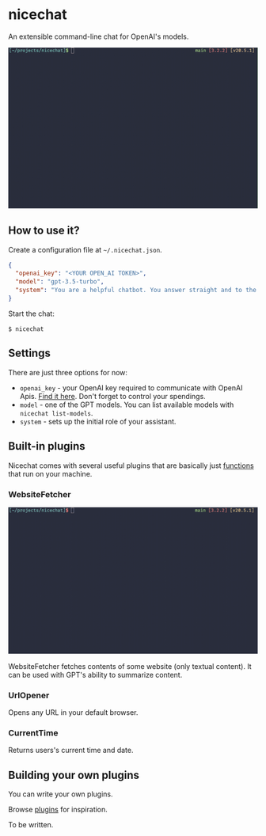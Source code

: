 # nicechat

An extensible command-line chat for OpenAI's models.

![Demo GIF](./media/intro.gif)

## How to use it?

Create a configuration file at `~/.nicechat.json`.

```json
{
  "openai_key": "<YOUR OPEN_AI TOKEN>",
  "model": "gpt-3.5-turbo",
  "system": "You are a helpful chatbot. You answer straight and to the point. With no bullshit."
}
```

Start the chat:

```
$ nicechat
```

## Settings

There are just three options for now:

- `openai_key` - your OpenAI key required to communicate with OpenAI Apis. [Find it here](https://platform.openai.com/account/api-keys). Don't forget to control your spendings.
- `model` - one of the GPT models. You can list available models with `nicechat list-models`.
- `system` - sets up the initial role of your assistant.

## Built-in plugins

Nicechat comes with several useful plugins that are basically just [functions](https://platform.openai.com/docs/guides/gpt/function-calling) that run on your machine.

### WebsiteFetcher

![WebsiteFetcher](./media/fetch_website.gif)

WebsiteFetcher fetches contents of some website (only textual content). It can be used with GPT's ability to summarize content.

### UrlOpener

Opens any URL in your default browser.

### CurrentTime

Returns users's current time and date.

## Building your own plugins

You can write your own plugins.

Browse [plugins](https://github.com/hiquest/nicechat/tree/main/src/plugins) for inspiration.

To be written.
